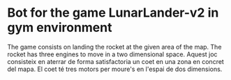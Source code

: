 # **Bot for the game LunarLander-v2 in gym environment**

The game consists on landing the rocket at the given area of the map. The rocket has three engines to move in a two dimensional space. 
Aquest joc consisteix en aterrar de forma satisfactoria un coet en una zona en concret del mapa. El coet té tres motors per moure's en l'espai de dos dimensions.

